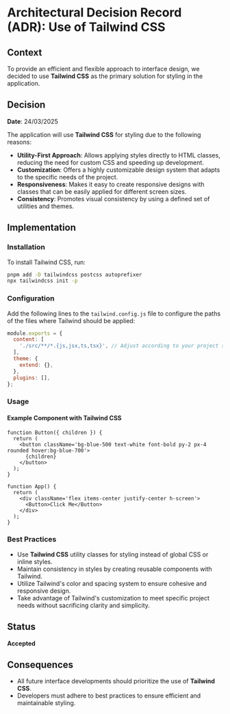 # Architectural Decision Record (ADR): Use of Tailwind CSS

## Context

To provide an efficient and flexible approach to interface design, we decided to use **Tailwind CSS** as the primary solution for styling in the application.

## Decision

**Date**: 24/03/2025

The application will use **Tailwind CSS** for styling due to the following reasons:

- **Utility-First Approach**: Allows applying styles directly to HTML classes, reducing the need for custom CSS and speeding up development.
- **Customization**: Offers a highly customizable design system that adapts to the specific needs of the project.
- **Responsiveness**: Makes it easy to create responsive designs with classes that can be easily applied for different screen sizes.
- **Consistency**: Promotes visual consistency by using a defined set of utilities and themes.

## Implementation

### Installation

To install Tailwind CSS, run:

```sh
pnpm add -D tailwindcss postcss autoprefixer
npx tailwindcss init -p
```

### Configuration

Add the following lines to the `tailwind.config.js` file to configure the paths of the files where Tailwind should be applied:

```javascript
module.exports = {
  content: [
    './src/**/*.{js,jsx,ts,tsx}', // Adjust according to your project structure
  ],
  theme: {
    extend: {},
  },
  plugins: [],
};
```

### Usage

#### Example Component with Tailwind CSS

```tsx
function Button({ children }) {
  return (
    <button className='bg-blue-500 text-white font-bold py-2 px-4 rounded hover:bg-blue-700'>
      {children}
    </button>
  );
}

function App() {
  return (
    <div className='flex items-center justify-center h-screen'>
      <Button>Click Me</Button>
    </div>
  );
}
```

### Best Practices

- Use **Tailwind CSS** utility classes for styling instead of global CSS or inline styles.
- Maintain consistency in styles by creating reusable components with Tailwind.
- Utilize Tailwind's color and spacing system to ensure cohesive and responsive design.
- Take advantage of Tailwind's customization to meet specific project needs without sacrificing clarity and simplicity.

## Status

**Accepted**

## Consequences

- All future interface developments should prioritize the use of **Tailwind CSS**.
- Developers must adhere to best practices to ensure efficient and maintainable styling.
